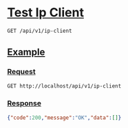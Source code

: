 # [Test Ip Client]()

<!--
@category Internal
-->

```bash
GET /api/v1/ip-client
```

## [Example]()

### [Request]()

```bash
GET http://localhost/api/v1/ip-client
```

### [Response]()

```json
{"code":200,"message":"OK","data":[]}
```